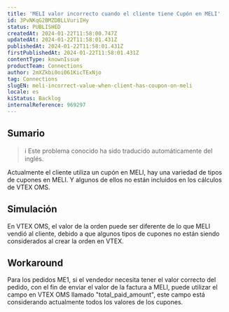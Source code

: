```yaml
---
title: 'MELI valor incorrecto cuando el cliente tiene Cupón en MELI'
id: 3PvNKqG2BMZDBLLVuriIHy
status: PUBLISHED
createdAt: 2024-01-22T11:58:00.747Z
updatedAt: 2024-01-22T11:58:01.431Z
publishedAt: 2024-01-22T11:58:01.431Z
firstPublishedAt: 2024-01-22T11:58:01.431Z
contentType: knownIssue
productTeam: Connections
author: 2mXZkbi0oi061KicTExNjo
tag: Connections
slugEN: meli-incorrect-value-when-client-has-coupon-on-meli
locale: es
kiStatus: Backlog
internalReference: 969297
---
```


## Sumario

>ℹ️ Este problema conocido ha sido traducido automáticamente del inglés.



Actualmente el cliente utiliza un cupón en MELI, hay una variedad de tipos de cupones en MELI. Y algunos de ellos no están incluidos en los cálculos de VTEX OMS.


##

## Simulación



En VTEX OMS, el valor de la orden puede ser diferente de lo que MELI vendió al cliente, debido a que algunos tipos de cupones no están siendo considerados al crear la orden en VTEX.



## Workaround



Para los pedidos ME1, si el vendedor necesita tener el valor correcto del pedido, con el fin de enviar el valor de la factura a MELI, puede utilizar el campo en VTEX OMS llamado "total_paid_amount", este campo está considerando actualmente todos los valores de los cupones.





